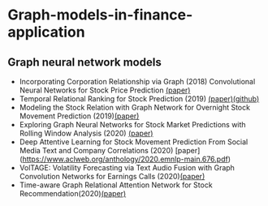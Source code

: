 # Graph-models-in-finance-application
## Graph neural network models

- Incorporating Corporation Relationship via Graph (2018) Convolutional Neural Networks for Stock Price Prediction [(paper)](https://dl.acm.org/doi/pdf/10.1145/3269206.3269269?casa_token=qkT-nreXKjAAAAAA:PWu9nuVshco6HHvTIRtwQ4M8KKgDLA1DUxPfRUbw4LKekHqm8B2UMOsPM0UUK7kB5InzNbe2M-vm) 
- Temporal Relational Ranking for Stock Prediction (2019) [(paper)](https://dl.acm.org/doi/pdf/10.1145/3309547?casa_token=1-LBb6-Sg8sAAAAA:KGwC83jfJf5Ens-Fkns2uTO2IfNRfTrGTzzPhPCzKSuUirGfqR8tweMLYDpMFYgTToUHDgP5Na7e)[(github)](https://github.com/fulifeng/Temporal_Relational_Stock_Ranking)
- Modeling the Stock Relation with Graph Network for Overnight Stock Movement Prediction (2019)[(paper)](https://www.ijcai.org/Proceedings/2020/0626.pdf)
- Exploring Graph Neural Networks for Stock Market Predictions with Rolling Window Analysis (2020) [(paper)](https://arxiv.org/pdf/1909.10660.pdf)
- Deep Attentive Learning for Stock Movement Prediction From Social Media Text and Company Correlations (2020) [paper] (https://www.aclweb.org/anthology/2020.emnlp-main.676.pdf)
- VolTAGE: Volatility Forecasting via Text Audio Fusion with Graph Convolution Networks for Earnings Calls (2020)[(paper)](https://www.aclweb.org/anthology/2020.emnlp-main.643.pdf)
- Time-aware Graph Relational Attention Network for Stock Recommendation(2020)[(paper)](https://dl.acm.org/doi/pdf/10.1145/3340531.3412160?casa_token=iJHARlw9L3UAAAAA:gy91t3Ts7b6PThjHXrsICzaEnJjepfBbEFh5-qpHWxKaVwOEX881cL8GdhNaEi3ehsZpfCNNx4AN)
